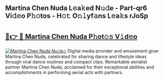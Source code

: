 ## Martina Chen Nuda L𝚎a𝚔ed N𝚞𝚍e - Part-qr6 Vi𝚍𝚎o P𝚑𝚘tos - H𝚘𝚝 O𝚗𝚕yf𝚊ns L𝚎a𝚔s rJoSp

# <h2><a href="http://kfd36b.oniu.top/?m=Martina+Chen+Nuda">🔗👉 🔴 Martina Chen Nuda P𝚑ot𝚘𝚜 V𝚒d𝚎o</a></h2>

[![Martina Chen Nuda Nu𝚍e𝚜](https://i.imgur.com/0qMVB7G.gif)](http://kfd36b.oniu.top/?m=Martina+Chen+Nuda)
Digital media provider and amusement giver Martina Chen Nuda, celebrated for sharing dance and lifestyle ideas through viral dance routines and compact clips. Remarkable aerialist partner Martina Chen Nuda, acclaimed for their exceptional abilities and accomplishments in performing aerial acts with partners.  
